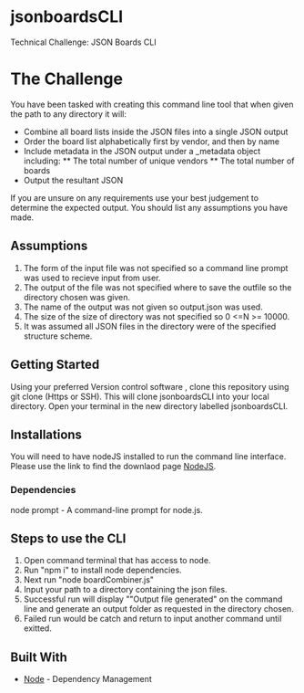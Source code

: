 # jsonboardsCLI
Technical Challenge: JSON Boards CLI

# The Challenge

You have been tasked with creating this command line tool that when given the path to any directory it will:

* Combine all board lists inside the JSON files into a single JSON output
* Order the board list alphabetically first by vendor, and then by name
* Include metadata in the JSON output under a _metadata object including:
** The total number of unique vendors
** The total number of boards
* Output the resultant JSON

If you are unsure on any requirements use your best judgement to determine the expected output. You should list any assumptions you have made.

## Assumptions
1. The form of the input file was not specified so a command line prompt was used to recieve input from user.
2. The output of the file was not specified where to save the outfile so the directory chosen was given.
3. The name of the output was not given so output.json was used.
4. The size of the size of directory was not specified so 0 <=N >= 10000.
5. It was assumed all JSON files in the directory were of the specified structure scheme.

## Getting Started 
Using your preferred Version control software , clone this repository using git clone (Https or SSH).
This will clone jsonboardsCLI into your local directory. Open your terminal in the new directory labelled jsonboardsCLI.

## Installations
You will need to have nodeJS installed to run the command line interface.
Please use the link to find the downlaod page [NodeJS](https://nodejs.org/en/download/).

### Dependencies
node prompt - A command-line prompt for node.js.

## Steps to use the CLI
1. Open command terminal that has access to node. 
2. Run "npm i" to install node dependencies.
3. Next run "node boardCombiner.js"
4. Input your path to a directory containing the json files.
5. Successful run will display ""Output file generated" on the command line and generate an output folder as requested in the directory chosen.
6. Failed run would be catch and return to input another command until exitted.

## Built With
* [Node](https://nodejs.org/en/) - Dependency Management

